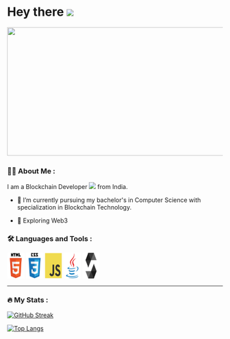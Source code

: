 <h1>
  Hey there
  <img src="https://media4.giphy.com/media/vH1ZSj8Rr3rkjZNHoL/giphy.gif?cid=ecf05e47jj2y66lz1grz8mcvvwh3fmbrrmwgy34dleg0agga&rid=giphy.gif&ct=s" width="40px"/>
</h1>
<div align="center">
  <img src="https://i.gifer.com/origin/2b/2b604178397000ee589a86d3e9e10b5a.gif" width="600" height="300"/>
</div>


### :woman_technologist: About Me :

I am a Blockchain Developer <img src="https://media.giphy.com/media/WUlplcMpOCEmTGBtBW/giphy.gif" width="30"> from India.
- :telescope: I’m currently pursuing my bachelor's in Computer Science with specialization in Blockchain Technology.

- :seedling: Exploring Web3


### :hammer_and_wrench: Languages and Tools :

<div>
  <img src="https://github.com/devicons/devicon/blob/master/icons/html5/html5-original-wordmark.svg" width="40" height="60">
  <img src="https://github.com/devicons/devicon/blob/master/icons/css3/css3-original-wordmark.svg" width="40" height="60">
  <img src="https://github.com/devicons/devicon/blob/master/icons/javascript/javascript-original.svg" width="40" height="60">
  <img src="https://github.com/devicons/devicon/blob/master/icons/java/java-original.svg" width="40" height="60">
  <img src="https://github.com/devicons/devicon/blob/master/icons/solidity/solidity-original.svg" width="40" height="60">
  </div>
  
  ---
### :fire: My Stats :


[![GitHub Streak](http://github-readme-streak-stats.herokuapp.com?user=Kayleexx&theme=dark&background=000000)](https://git.io/streak-stats)

[![Top Langs](https://github-readme-stats.vercel.app/api/top-langs/?username=Kayleexx&layout=compact&theme=vision-friendly-dark)](https://github.com/Kayleexx/github-readme-stats)


